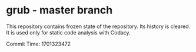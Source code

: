 # grub - master branch

This repository contains frozen state of the repository.
Its history is cleared. It is used only for static code
analysis with Codacy.

Commit Time: 1701323472